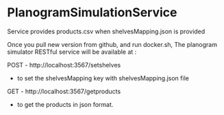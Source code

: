 # PlanogramSimulationService
Service provides products.csv when shelvesMapping.json is provided

Once you pull new version from github, and run docker.sh, The planogram simulator RESTful service will be available at : 

POST - http://localhost:3567/setshelves 
- to set the shelvesMapping key with shelvesMapping.json file

GET - http://localhost:3567/getproducts 
- to get the products in json format. 
